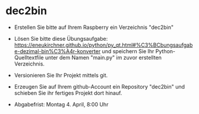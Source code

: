 # dec2bin
- Erstellen Sie bitte auf Ihrem Raspberry ein Verzeichnis "dec2bin"

- Lösen Sie bitte diese Übungsaufgabe:
https://eneukirchner.github.io/python/py_qt.html#%C3%BCbungsaufgabe-dezimal-bin%C3%A4r-konverter
und speichern Sie Ihr Python-Quelltextfile unter dem Namen "main.py" im zuvor erstellten Verzeichnis.

- Versionieren Sie Ihr Projekt mittels git.

- Erzeugen Sie auf Ihrem github-Account ein Repository "dec2bin" und schieben Sie ihr fertiges Projekt dort hinauf.

- Abgabefrist: Montag 4. April, 8:00 Uhr
